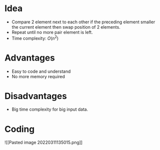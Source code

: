 # Idea
- Compare 2 element next to each other if the preceding element smaller the current element then swap position of 2 elements.
- Repeat until no more pair element is left.
- Time complexity: $O(n^2)$ 
# Advantages
- Easy to code and understand
- No more memory required
# Disadvantages
- Big time complexity for big input data.
# Coding
![[Pasted image 20220311135015.png]]